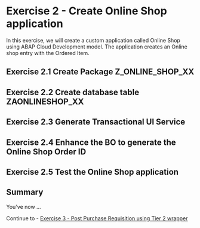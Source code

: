 # Exercise 2 - Create Online Shop application

In this exercise, we will create a custom application called Online Shop using ABAP Cloud Development model. The application creates an Online shop entry with the Ordered Item.

## Exercise 2.1 Create Package Z_ONLINE_SHOP_XX

## Exercise 2.2 Create database table ZAONLINESHOP_XX

## Exercise 2.3 Generate Transactional UI Service

## Exercise 2.4 Enhance the BO to generate the Online Shop Order ID

## Exercise 2.5 Test the Online Shop application

## Summary

You've now ...

Continue to - [Exercise 3 - Post Purchase Requisition using Tier 2 wrapper ](../ex3/README.md)
